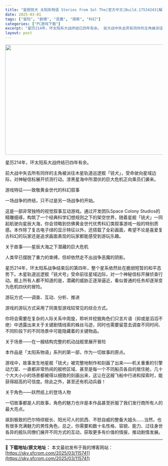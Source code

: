 ```yaml
---
title: "星舰铳犬 太阳系物语 Stories from Sol The|官方中文|Build.17534243|解压即撸|"
date: 2025-03-01
tags: ["冒险", "剧情", "恶魔", "探索", "科幻"]
categories: ["PC游戏下载"]
excerpt: "星历214年，环太阳系大战终结已四年有余。 前大战中失去所有同伴的主角被派往木星轨道巡逻舰「铳犬」，受命驶向星域边际，对神秘信标展开侦测行动。漆黑星海中所潜伏的巨大危机正向乘员们袭来。 游戏特征——致敬黄金世代的科幻叙事 一场战争的终结，只不过是另一场战争的开始。 这是一部非常独特的视觉叙事互动游戏&hellip;"
layout: post
---
```


<img class="aligncenter size-full wp-image-115738" src="https://sky.sfcrom.com/wp-content/uploads/2025/03/2025030107492625.webp" alt="" width="616" height="353" />

星历214年，环太阳系大战终结已四年有余。

前大战中失去所有同伴的主角被派往木星轨道巡逻舰「铳犬」，受命驶向星域边际，对神秘信标展开侦测行动。漆黑星海中所潜伏的巨大危机正向乘员们袭来。

游戏特征——致敬黄金世代的科幻叙事

一场战争的终结，只不过是另一场战争的开始。

这是一部非常独特的视觉叙事互动游戏。通过开发团队Space Colony Studios的精雕细琢，构筑了一个经典科学幻想规则之下的架空世界，随着星舰「铳犬」一同起航驶向星辰大海，你会领略到仿佛黄金世代优秀科幻类叙事游戏一般的特别质感。本作除了复古电子绿的显示特征以外，还搭载了全彩画面，希望不论是喜爱复古科幻的玩家还是追求画面表现的玩家都能感受到游玩乐趣。

关于故事——星辰大海之下潜藏的巨大危机

人类早已摆脱了重力的束缚，但却依然走不出战争恶魔的阴影。

星历214年，环太阳系战争结束后的第四年，整个星系依然处在脆弱短暂的和平态势下。木星轨道巡逻舰「铳犬号」受命前往星域边际，对一个神秘信标开展侦查行动。舰上所有人都不知道的是，潜藏的威胁正逐渐逼近，看似普通的任务却逐渐变为危机四伏的冒险。

游玩方式——调查、互动、分析、推进

游戏的游玩方式采用了同类型游戏较常见的综合方式。

你将会需要在复杂的人际关系中周旋，聆听并挖掘角色们只言片语（抑或是滔滔不绝）中透露出来关于关键剧情线索的蛛丝马迹，同时也需要留意去调查不同时间、不同阶段下的不同场景中可能隐藏着的关键物品。

关于场景——在一艘结构完整的机动战舰里展开冒险

本作品是「太阳系物语」系列的第一部，作为一切故事的原点。

游戏中，故事发生地星舰「铳犬」被完整地制作和刻画了出来——机关重重的引擎动力室、一直都非常热闹的舰桥区域、甚至是每一个不同船员各自的居住舱，几十个大大小小的场景都被得以细致的刻画出来，这让在这艘飞船中行进和探索时，能获得超高的可信度。除此之外，甚至还有机动兵器！

关于角色——跃然纸上的登场人物

一切故事都是人的故事，角色的魅力也许是本作品甚至折服了我们发行商所有人的最大亮点。

飒到极致的巴尔特缪舰长、阳光可人的凯西、不怒自威的整备大姐头……当然，也有很多充满魅力的男性角色，总之，你需要和数十名性格、容貌、能力、过往身世各异的舰队同僚们展开不同方式的互动，获取更多有价值的情报，推动剧情发展。

---
📖 **下载地址/原文地址：** 本文最初发布于我的博客网站：[https://sky.sfcrom.com/2025/03/115741](https://sky.sfcrom.com/2025/03/115741)

